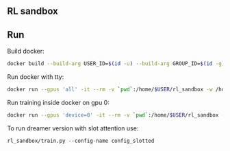 ## RL sandbox

## Run

Build docker:
```sh
docker build --build-arg USER_ID=$(id -u) --build-arg GROUP_ID=$(id -g) --build-arg USER_NAME=$USER -t dreamer .
```

Run docker with tty:
```sh
docker run --gpus 'all' -it --rm -v `pwd`:/home/$USER/rl_sandbox -w /home/$USER/rl_sandbox dreamer zsh
```

Run training inside docker on gpu 0:
```sh
docker run --gpus 'device=0' -it --rm -v `pwd`:/home/$USER/rl_sandbox -w /home/$USER/rl_sandbox dreamer python3 rl_sandbox/train.py --config-name config_dino
```

To run dreamer version with slot attention use:
```
rl_sandbox/train.py --config-name config_slotted
```
